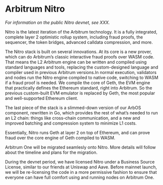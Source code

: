 # Arbitrum Nitro

_For information on the public Nitro devnet, see XXX._

Nitro is the latest iteration of the Arbitrum technology. It is a fully integrated, complete
layer 2 optimistic rollup system, including fraud proofs, the sequencer, the token bridges, 
advanced calldata compression, and more.

The Nitro stack is built on several innovations. At its core is a new prover, which can do Arbitrum’s classic 
interactive fraud proofs over WASM code. That means the L2 Arbitrum engine can be written and compiled using 
standard languages and tools, replacing the custom-designed language and compiler used in previous Arbitrum
versions.In normal execution, 
validators and nodes run the Nitro engine compiled to native code, switching to WASM if a fraud proof is needed. 
We compile the core of Geth, the EVM engine that practically defines the Ethereum standard, right into Arbitrum. 
So the previous custom-built EVM emulator is replaced by Geth, the most popular and well-supported Ethereum client.

The last piece of the stack is a slimmed-down version of our ArbOS component, rewritten in Go, which provides the 
rest of what’s needed to run an L2 chain: things like cross-chain communication, and a new and improved batching 
and compression system to minimize L1 costs.

Essentially, Nitro runs Geth at layer 2 on top of Ethereum, and can prove fraud over the core engine of Geth 
compiled to WASM.

Arbitrum One will be migrated seamlesly onto Nitro. More details will follow about the timeline
and plans for the migration.

During the devnet period, we have licensed Nitro under a 
Business Source License, similar to our friends at Uniswap and Aave. 
Before mainnet launch, we will be re-licensing the code in a more 
permissive fashion to ensure that everyone can have full comfort 
using and running nodes on Arbitrum One.
